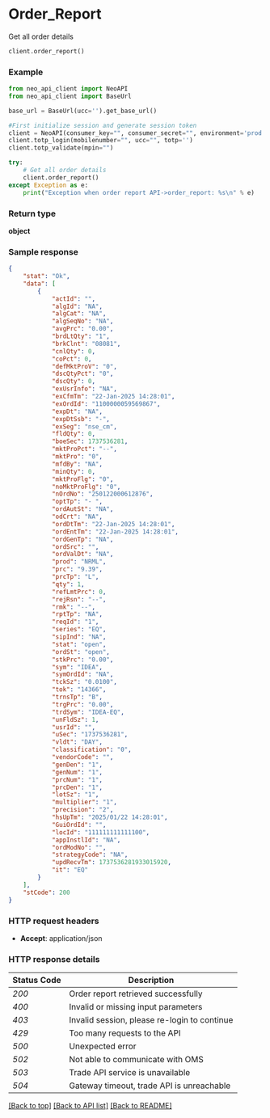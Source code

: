 # **Order_Report**

Get all order details<br/>
```python
client.order_report()
```

### Example

```python
from neo_api_client import NeoAPI
from neo_api_client import BaseUrl

base_url = BaseUrl(ucc='').get_base_url()

#First initialize session and generate session token
client = NeoAPI(consumer_key="", consumer_secret="", environment='prod', access_token=None, neo_fin_key=None, base_url=base_url)
client.totp_login(mobilenumber="", ucc="", totp='')
client.totp_validate(mpin="")

try:
    # Get all order details
    client.order_report()
except Exception as e:
    print("Exception when order report API->order_report: %s\n" % e)
```

### Return type

**object**

### Sample response

```json
{
    "stat": "Ok",
    "data": [
        {
            "actId": "",
            "algId": "NA",
            "algCat": "NA",
            "algSeqNo": "NA",
            "avgPrc": "0.00",
            "brdLtQty": "1",
            "brkClnt": "08081",
            "cnlQty": 0,
            "coPct": 0,
            "defMktProV": "0",
            "dscQtyPct": "0",
            "dscQty": 0,
            "exUsrInfo": "NA",
            "exCfmTm": "22-Jan-2025 14:28:01",
            "exOrdId": "1100000059569867",
            "expDt": "NA",
            "expDtSsb": "-",
            "exSeg": "nse_cm",
            "fldQty": 0,
            "boeSec": 1737536281,
            "mktProPct": "--",
            "mktPro": "0",
            "mfdBy": "NA",
            "minQty": 0,
            "mktProFlg": "0",
            "noMktProFlg": "0",
            "nOrdNo": "250122000612876",
            "optTp": "- ",
            "ordAutSt": "NA",
            "odCrt": "NA",
            "ordDtTm": "22-Jan-2025 14:28:01",
            "ordEntTm": "22-Jan-2025 14:28:01",
            "ordGenTp": "NA",
            "ordSrc": "",
            "ordValDt": "NA",
            "prod": "NRML",
            "prc": "9.39",
            "prcTp": "L",
            "qty": 1,
            "refLmtPrc": 0,
            "rejRsn": "--",
            "rmk": "--",
            "rptTp": "NA",
            "reqId": "1",
            "series": "EQ",
            "sipInd": "NA",
            "stat": "open",
            "ordSt": "open",
            "stkPrc": "0.00",
            "sym": "IDEA",
            "symOrdId": "NA",
            "tckSz": "0.0100",
            "tok": "14366",
            "trnsTp": "B",
            "trgPrc": "0.00",
            "trdSym": "IDEA-EQ",
            "unFldSz": 1,
            "usrId": "",
            "uSec": "1737536281",
            "vldt": "DAY",
            "classification": "0",
            "vendorCode": "",
            "genDen": "1",
            "genNum": "1",
            "prcNum": "1",
            "prcDen": "1",
            "lotSz": "1",
            "multiplier": "1",
            "precision": "2",
            "hsUpTm": "2025/01/22 14:28:01",
            "GuiOrdId": "",
            "locId": "111111111111100",
            "appInstlId": "NA",
            "ordModNo": "",
            "strategyCode": "NA",
            "updRecvTm": 1737536281933015920,
            "it": "EQ"
        }
    ],
    "stCode": 200
}
```

### HTTP request headers

 - **Accept**: application/json

### HTTP response details
| Status Code | Description                                  |
|-------------|----------------------------------------------|
| *200*       | Order report retrieved successfully          |
| *400*       | Invalid or missing input parameters          |
| *403*       | Invalid session, please re-login to continue |
| *429*       | Too many requests to the API                 |
| *500*       | Unexpected error                             |
| *502*       | Not able to communicate with OMS             |
| *503*       | Trade API service is unavailable             |
| *504*       | Gateway timeout, trade API is unreachable    |

[[Back to top]](#) [[Back to API list]](../README.md#documentation-for-api-endpoints)  [[Back to README]](../README.md)
